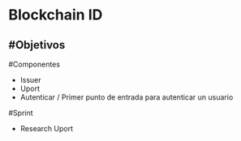 # Blockchain ID

#Objetivos
-------


#Componentes
- Issuer
- Uport
- Autenticar / Primer punto de entrada para autenticar un usuario

#Sprint
- Research Uport
